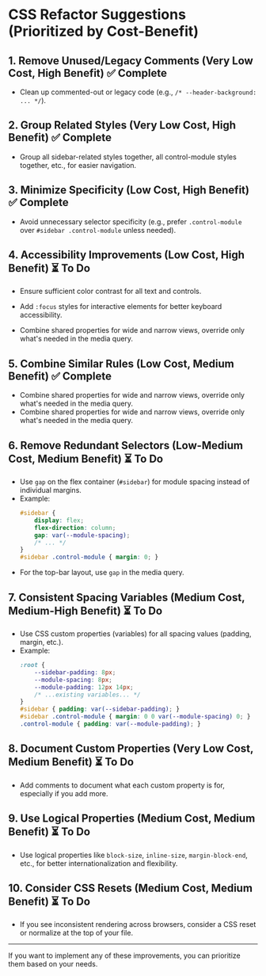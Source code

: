 
# CSS Refactor Suggestions (Prioritized by Cost-Benefit)


## 1. Remove Unused/Legacy Comments (Very Low Cost, High Benefit) ✅ Complete
- Clean up commented-out or legacy code (e.g., `/* --header-background: ... */`).


## 2. Group Related Styles (Very Low Cost, High Benefit) ✅ Complete
- Group all sidebar-related styles together, all control-module styles together, etc., for easier navigation.

## 3. Minimize Specificity (Low Cost, High Benefit) ✅ Complete
- Avoid unnecessary selector specificity (e.g., prefer `.control-module` over `#sidebar .control-module` unless needed).

## 4. Accessibility Improvements (Low Cost, High Benefit) ⏳ To Do
- Ensure sufficient color contrast for all text and controls.
- Add `:focus` styles for interactive elements for better keyboard accessibility.

- Combine shared properties for wide and narrow views, override only what's needed in the media query.
## 5. Combine Similar Rules (Low Cost, Medium Benefit) ✅ Complete
- Combine shared properties for wide and narrow views, override only what's needed in the media query.
- Combine shared properties for wide and narrow views, override only what's needed in the media query.

## 6. Remove Redundant Selectors (Low-Medium Cost, Medium Benefit) ⏳ To Do
- Use `gap` on the flex container (`#sidebar`) for module spacing instead of individual margins.
- Example:
  ```css
  #sidebar {
      display: flex;
      flex-direction: column;
      gap: var(--module-spacing);
      /* ... */
  }
  #sidebar .control-module { margin: 0; }
  ```
- For the top-bar layout, use `gap` in the media query.

## 7. Consistent Spacing Variables (Medium Cost, Medium-High Benefit) ⏳ To Do
- Use CSS custom properties (variables) for all spacing values (padding, margin, etc.).
- Example:
  ```css
  :root {
      --sidebar-padding: 8px;
      --module-spacing: 8px;
      --module-padding: 12px 14px;
      /* ...existing variables... */
  }
  #sidebar { padding: var(--sidebar-padding); }
  #sidebar .control-module { margin: 0 0 var(--module-spacing) 0; }
  .control-module { padding: var(--module-padding); }
  ```

## 8. Document Custom Properties (Very Low Cost, Medium Benefit) ⏳ To Do
- Add comments to document what each custom property is for, especially if you add more.

## 9. Use Logical Properties (Medium Cost, Medium Benefit) ⏳ To Do
- Use logical properties like `block-size`, `inline-size`, `margin-block-end`, etc., for better internationalization and flexibility.

## 10. Consider CSS Resets (Medium Cost, Medium Benefit) ⏳ To Do
- If you see inconsistent rendering across browsers, consider a CSS reset or normalize at the top of your file.

---

If you want to implement any of these improvements, you can prioritize them based on your needs.
